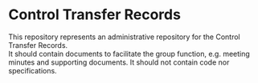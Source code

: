 
# Control Transfer Records

This repository represents an administrative repository for the Control Transfer Records.  
It should contain documents to facilitate the group function, e.g. meeting minutes and supporting documents.
It should not contain code nor specifications.

